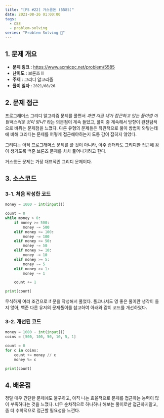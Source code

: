 ```yaml
---
title: "[PS #22] 거스름돈 (5585)"
date: 2021-08-26 01:00:00
tags:
  - CSE
  - problem-solving
series: "Problem Solving 🤔"
---
```


## 1. 문제 개요

- **문제 링크** : https://www.acmicpc.net/problem/5585
- **난이도** : 브론즈 II
- **주제** : 그리디 알고리즘
- **풀이 일자** : `2021/08/26`

## 2. 문제 접근

프로그래머스 그리디 알고리즘 문제를 풀면서 _과연 지금 내가 접근하고 있는 풀이법 이 탐욕스러운 것이 맞나?_ 라는 의문점이 계속 들었고, 풀이 중 계속해서 방향이 완전탐색으로 바뀌는 문제점을 느꼈다. 다른 유형의 문제들은 직관적으로 풀이 방법이 와닿는데에 비해 그리디는 문제를 어떻게 접근해야하는지 도통 감이 잡히지 않았다.

그리디는 아직 프로그래머스 문제를 풀 것이 아니라, 아주 쉽더라도 그리디한 접근에 감이 생기도록 백준 브론즈 문제를 차차 풀어나가려고 한다.

거스름돈 문제는 가장 대표적인 그리디 문제이다.

## 3. 소스코드

### 3-1. 처음 작성한 코드

```python
money = 1000 - int(input())

count = 0
while money > 0:
    if money >= 500:
        money -= 500
    elif money >= 100:
        money -= 100
    elif money >= 50:
        money -= 50
    elif money >= 10:
        money -= 10
    elif money >= 5:
        money -= 5
    elif money >= 1:
        money -= 1

    count += 1

print(count)
```

무식하게 여러 조건으로 if 문을 작성해서 풀었다. 풀고나서도 영 좋은 풀이란 생각이 들지 않아, 백준 다른 유저의 문제풀이를 참고하여 아래와 같이 코드를 개선하였다.

### 3-2. 개선된 코드

```python
money = 1000 - int(input())
coins = [500, 100, 50, 10, 5, 1]

count = 0
for c in coins:
    count += money // c
    money %= c

print(count)
```

## 4. 배운점

정말 매우 간단한 문제에도 불구하고, 아직 나는 효율적으로 문제를 접근하는 능력이 많이 부족하다는 것을 느꼈다. 너무 순차적으로 하나하나 해보는 풀이로만 접근하지말고, 좀 더 수학적으로 접근할 필요성을 느낀다.
